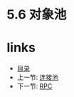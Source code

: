 # 5.6 对象池



# links
  * [目录](<preface-目录.md>)
  * 上一节: [连接池](<05.5-连接池.md>)
  * 下一节: [RPC](<05.7-RPC.md>)